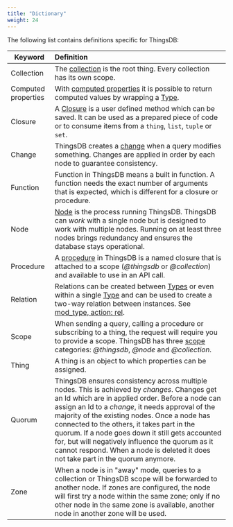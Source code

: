 ```yaml
---
title: "Dictionary"
weight: 24
---
```


The following list contains definitions specific for ThingsDB:

Keyword | Definition
------ | :----------
Collection |The [collection](../collections) is the root thing. Every collection has its own scope.
Computed properties |With [computed properties](../../data-types/wtype#computed-properties) it is possible to return computed values by wrapping a [Type](../../overview/type).
Closure |A [Closure](../../data-types/closure) is a user defined method which can be saved. It can be used as a prepared piece of code or to consume items from a `thing`, `list`, `tuple` or `set`.
Change |ThingsDB creates a [change](../changes) when a query modifies something.  Changes are applied in order by each node to guarantee consistency.
Function |Function in ThingsDB means a built in function. A function needs the exact number of arguments that is expected, which is different for a closure or procedure.
Node |[Node](../../node-api) is the process running ThingsDB. ThingsDB can *work* with a single node but is designed to work with multiple nodes. Running on at least three nodes brings redundancy and ensures the database stays operational.
Procedure |A [procedure](../../procedures-api) in ThingsDB is a named closure that is attached to a scope (*@thingsdb* or *@collection*) and available to use in an API call.
Relation | Relations can be created between [Types](../../overview/type) or even within a single [Type](../../overview/type) and can be used to create a two-way relation between instances. See [mod_type, action: rel](../../collection-api/mod_type/rel/).
Scope |When sending a query, calling a procedure or subscribing to a thing, the request will require you to provide a scope. ThingsDB has three [scope](../scopes) categories: *@thingsdb*, *@node* and *@collection*.
Thing |A thing is an object to which properties can be assigned.
Quorum | ThingsDB ensures consistency across multiple nodes. This is achieved by *changes*. Changes get an Id which are in applied order. Before a node can assign an Id to a *change*, it needs approval of the majority of the existing nodes. Once a node has connected to the others, it takes part in the quorum. If a node goes down it still gets accounted for, but will negatively influence the quorum as it cannot respond. When a node is deleted it does not take part in the quorum anymore.
Zone | When a node is in "away" mode, queries to a collection or ThingsDB scope will be forwarded to another node. If zones are configured, the node will first try a node within the same zone; only if no other node in the same zone is available, another node in another zone will be used.
